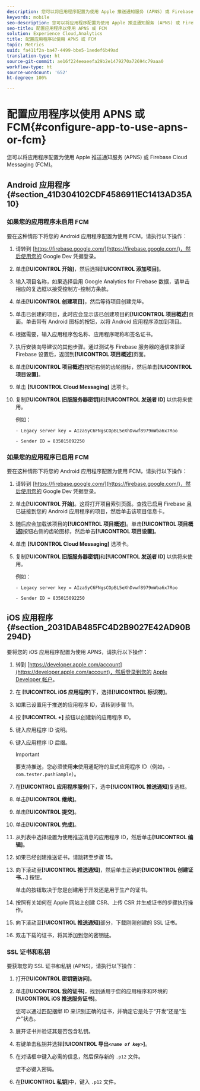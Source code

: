 ```yaml
---
description: 您可以将应用程序配置为使用 Apple 推送通知服务 (APNS) 或 Firebase Cloud Messaging (FCM)。
keywords: mobile
seo-description: 您可以将应用程序配置为使用 Apple 推送通知服务 (APNS) 或 Firebase Cloud Messaging (FCM)。
seo-title: 配置应用程序以使用 APNS 或 FCM
solution: Experience Cloud,Analytics
title: 配置应用程序以使用 APNS 或 FCM
topic: Metrics
uuid: fa411f2a-ba47-4499-bbe5-1aedef6b49ad
translation-type: ht
source-git-commit: ae16f224eeaeefa29b2e1479270a72694c79aaa0
workflow-type: ht
source-wordcount: '652'
ht-degree: 100%

---
```



# 配置应用程序以使用 APNS 或 FCM{#configure-app-to-use-apns-or-fcm}

您可以将应用程序配置为使用 Apple 推送通知服务 (APNS) 或 Firebase Cloud Messaging (FCM)。

## Android 应用程序 {#section_41D304102CDF4586911EC1413AD35A10}

### 如果您的应用程序未启用 FCM

要在这种情形下将您的 Android 应用程序配置为使用 FCM，请执行以下操作：

1. 请转到 [https://firebase.google.com/](https://firebase.google.com/)，然后使用您的 Google Dev 凭据登录。

1. 单击&#x200B;**[!UICONTROL 开始]**，然后选择&#x200B;**[!UICONTROL 添加项目]**。

1. 输入项目名称，如果选择启用 Google Analytics for Firebase 数据，请单击相应的复选框以接受控制方-控制方条款。

1. 单击&#x200B;**[!UICONTROL 创建项目]**，然后等待项目创建完毕。

1. 单击已创建的项目，此时应会显示该已创建项目的&#x200B;**[!UICONTROL 项目概述]**&#x200B;页面。单击带有 Android 图标的按钮，以将 Android 应用程序添加到项目。

1. 根据需要，输入应用程序包名称、应用程序昵称和签名证书。

1. 执行安装向导建议的其他步骤。通过测试与 Firebase 服务器的通信来验证 Firebase 设置后，返回到&#x200B;**[!UICONTROL 项目概述]**&#x200B;页面。

1. 单击&#x200B;**[!UICONTROL 项目概述]**&#x200B;按钮右侧的齿轮图标，然后单击&#x200B;**[!UICONTROL 项目设置]**。

1. 单击 **[!UICONTROL Cloud Messaging]** 选项卡。

1. 复制&#x200B;**[!UICONTROL 旧版服务器密钥]**&#x200B;和&#x200B;**[!UICONTROL 发送者 ID]** 以供将来使用。

   例如：

   ```
   - Legacy server key = AIzaSyC6FNgsCOpBL5eXhDvwf8979mWba6x7Roo
   ```

   ```
   - Sender ID = 835015092250
   ```

### 如果您的应用程序已启用 FCM

要在这种情形下将您的 Android 应用程序配置为使用 FCM，请执行以下操作：

1. 请转到 [https://firebase.google.com/](https://firebase.google.com/)，然后使用您的 Google Dev 凭据登录。

1. 单击&#x200B;**[!UICONTROL 开始]**。这将打开项目索引页面。查找已启用 Firebase 且已链接到您的 Android 应用程序的项目，然后单击该项目信息卡。

1. 随后应会加载该项目的&#x200B;**[!UICONTROL 项目概述]**。单击&#x200B;**[!UICONTROL 项目概述]**&#x200B;按钮右侧的齿轮图标，然后单击&#x200B;**[!UICONTROL 项目设置]**。

1. 单击 **[!UICONTROL Cloud Messaging]** 选项卡。

1. 复制&#x200B;**[!UICONTROL 旧版服务器密钥]**&#x200B;和&#x200B;**[!UICONTROL 发送者 ID]** 以供将来使用。

   例如：

   ```
   - Legacy server key = AIzaSyC6FNgsCOpBL5eXhDvwf8979mWba6x7Roo
   ```

   ```
   - Sender ID = 835015092250
   ```



## iOS 应用程序 {#section_2031DAB485FC4D2B9027E42AD90B294D}

要将您的 iOS 应用程序配置为使用 APNS，请执行以下操作：

1. 转到 [https://developer.apple.com/account](https://developer.apple.com/account)，然后登录到您的 [Apple Developer 帐户](https://developer.apple.com/account)。
1. 在 **[!UICONTROL iOS 应用程序]**&#x200B;下，选择&#x200B;**[!UICONTROL 标识符]**。
1. 如果已设置用于推送的应用程序 ID，请转到步骤 11。
1. 按 **[!UICONTROL +]** 按钮以创建新的应用程序 ID。
1. 键入应用程序 ID 说明。
1. 键入应用程序 ID 后缀。

   >[!IMPORTANT]
   >
   >要支持推送，您必须使用&#x200B;**未**&#x200B;使用通配符的显式应用程序 ID（例如，`- com.tester.pushSample`）。

1. 在&#x200B;**[!UICONTROL 应用程序服务]**&#x200B;下，选中&#x200B;**[!UICONTROL 推送通知]**&#x200B;复选框。
1. 单击&#x200B;**[!UICONTROL 继续]**。
1. 单击&#x200B;**[!UICONTROL 提交]**。
1. 单击&#x200B;**[!UICONTROL 完成]**。
1. 从列表中选择设置为使用推送消息的应用程序 ID，然后单击&#x200B;**[!UICONTROL 编辑]**。
1. 如果已经创建推送证书，请跳转至步骤 15。
1. 向下滚动至&#x200B;**[!UICONTROL 推送通知]**，然后单击正确的&#x200B;**[!UICONTROL 创建证书...]** 按钮。

   单击的按钮取决于您是创建用于开发还是用于生产的证书。
1. 按照有关如何在 Apple 网站上创建 CSR、上传 CSR 并生成证书的步骤执行操作。
1. 向下滚动至&#x200B;**[!UICONTROL 推送通知]**&#x200B;部分，下载刚刚创建的 SSL 证书。
1. 双击下载的证书，将其添加到您的密钥链。

### SSL 证书和私钥

要获取您的 SSL 证书和私钥 (APNS)，请执行以下操作：

1. 打开&#x200B;**[!UICONTROL 密钥链访问]**。
1. 单击&#x200B;**[!UICONTROL 我的证书]**，找到适用于您的应用程序和环境的 **[!UICONTROL iOS 推送服务证书]**。

   您可以通过匹配捆绑 ID 来识别正确的证书，并确定它是处于“开发”还是“生产”状态。

1. 展开证书并验证其是否包含私钥。
1. 右键单击私钥并选择&#x200B;**[!UICONTROL 导出&#x200B;*`<name of key>`*]**。
1. 在对话框中键入必需的信息，然后保存新的 `.p12` 文件。

   您不必键入密码。

1. 在&#x200B;**[!UICONTROL 私钥]**&#x200B;中，键入 `.p12` 文件。

